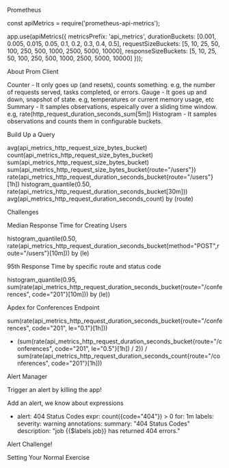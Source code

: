 Prometheus

const apiMetrics = require('prometheus-api-metrics');

app.use(apiMetrics({
  metricsPrefix: 'api_metrics',
  durationBuckets: [0.001, 0.005, 0.015, 0.05, 0.1, 0.2, 0.3, 0.4, 0.5],
  requestSizeBuckets: [5, 10, 25, 50, 100, 250, 500, 1000, 2500, 5000, 10000],
  responseSizeBuckets: [5, 10, 25, 50, 100, 250, 500, 1000, 2500, 5000, 10000]
}));

About Prom Client

Counter - It only goes up (and resets), counts something. e.g, the number of requests served, tasks completed, or errors.
Gauge - It goes up and down, snapshot of state. e.g, temperatures or current memory usage, etc
Summary - It samples observations, espeically over a sliding time window. e.g, rate(http_request_duration_seconds_sum[5m])
Histogram - It samples observations and counts them in configurable buckets.

Build Up a Query

avg(api_metrics_http_request_size_bytes_bucket)
count(api_metrics_http_request_size_bytes_bucket)
sum(api_metrics_http_request_size_bytes_bucket)
sum(api_metrics_http_request_size_bytes_bucket{route="/users"})
rate(api_metrics_http_request_duration_seconds_bucket{route="/users"}[1h])
histogram_quantile(0.50, rate(api_metrics_http_request_duration_seconds_bucket[30m]))
avg(api_metrics_http_request_duration_seconds_count) by (route)

Challenges

Median Response Time for Creating Users

histogram_quantile(0.50, rate(api_metrics_http_request_duration_seconds_bucket{method="POST",route="/users"}[10m])) by (le)

95th Response Time by specific route and status code

histogram_quantile(0.95, sum(rate(api_metrics_http_request_duration_seconds_bucket{route="/conferences", code="201"}[10m])) by (le))

Apdex for Conferences Endpoint

sum(rate(api_metrics_http_request_duration_seconds_bucket{route="/conferences", code="201", le="0.1"}[1h]))
+ (sum(rate(api_metrics_http_request_duration_seconds_bucket{route="/conferences", code="201", le="0.5"}[1h]) / 2)) / sum(rate(api_metrics_http_request_duration_seconds_count{route="/conferences", code="201"}[1h]))

Alert Manager

Trigger an alert by killing the app!

Add an alert, we know about expressions

 - alert: 404 Status Codes
    expr: count({code="404"}) > 0
    for: 1m
    labels:
      severity: warning
    annotations:
      summary: "404 Status Codes"
      description: "job {{$labels.job}} has returned 404 errors."

Alert Challenge!

Setting Your Normal Exercise


